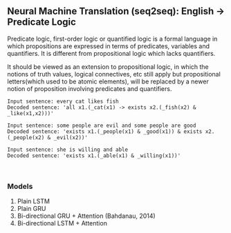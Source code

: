 ## Neural Machine Translation (seq2seq): English → Predicate Logic

Predicate logic, first-order logic or quantified logic is a formal language in which propositions are expressed in terms of predicates, variables and quantifiers.
It is different from propositional logic which lacks quantifiers.

It should be viewed as an extension to propositional logic, in which the notions of truth values, logical connectives, etc still apply but propositional letters(which used to be atomic elements), will be replaced by a newer notion of proposition involving predicates and quantifiers.

```
Input sentence: every cat likes fish
Decoded sentence: 'all x1.(_cat(x1) -> exists x2.(_fish(x2) & _like(x1,x2)))'

Input sentence: some people are evil and some people are good
Decoded sentence: 'exists x1.(_people(x1) & _good(x1)) & exists x2.(_people(x2) & _evil(x2))'

Input sentence: she is willing and able
Decoded sentence: 'exists x1.(_able(x1) & _willing(x1))'
```

<br/>

### Models

1. Plain LSTM
2. Plain GRU
3. Bi-directional GRU + Attention (Bahdanau, 2014)
4. Bi-directional LSTM + Attention
